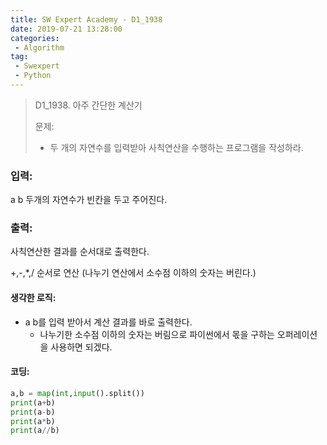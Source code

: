 ```yaml
---
title: SW Expert Academy - D1_1938
date: 2019-07-21 13:28:00
categories:
 - Algorithm
tag:
 - Swexpert
 - Python 
---
```


> D1_1938. 아주 간단한 계산기
>
> 문제:
>
> - 두 개의 자연수를 입력받아 사칙연산을 수행하는 프로그램을 작성하라.

### 입력:

a b 두개의 자연수가 빈칸을 두고 주어진다.



### 출력:

사칙연산한 결과를 순서대로 출력한다.

+,-,*,/ 순서로 연산 (나누기 연산에서 소수점 이하의 숫자는 버린다.)



#### 생각한 로직:

- a b를 입력 받아서 계산 결과를 바로 출력한다.
  - 나누기한 소수점 이하의 숫자는 버림으로 파이썬에서 몫을 구하는 오퍼레이션을 사용하면 되겠다.



#### 코딩:

```python
a,b = map(int,input().split())
print(a+b)
print(a-b)
print(a*b)
print(a//b)

```



[출처]: https://www.swexpertacademy.com/